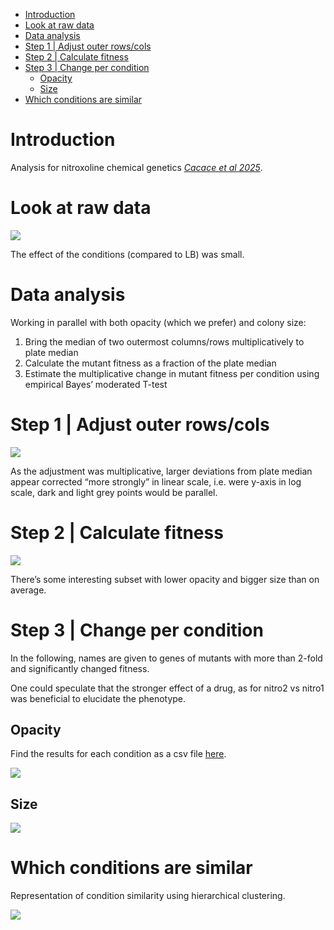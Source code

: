 -   [Introduction](#introduction)
-   [Look at raw data](#look-at-raw-data)
-   [Data analysis](#data-analysis)
-   [Step 1 | Adjust outer rows/cols](#step-1-adjust-outer-rowscols)
-   [Step 2 | Calculate fitness](#step-2-calculate-fitness)
-   [Step 3 | Change per condition](#step-3-change-per-condition)
    -   [Opacity](#opacity)
    -   [Size](#size)
-   [Which conditions are similar](#which-conditions-are-similar)

# Introduction

Analysis for nitroxoline chemical genetics [*Cacace et al
2025*](https://www.biorxiv.org/content/10.1101/2024.06.04.597298v1).

# Look at raw data

![](output/fig/unnamed-chunk-1-1.png)

The effect of the conditions (compared to LB) was small.

# Data analysis

Working in parallel with both opacity (which we prefer) and colony size:

1.  Bring the median of two outermost columns/rows multiplicatively to
    plate median
2.  Calculate the mutant fitness as a fraction of the plate median
3.  Estimate the multiplicative change in mutant fitness per condition
    using empirical Bayes’ moderated T-test

# Step 1 | Adjust outer rows/cols

![](output/fig/unnamed-chunk-3-1.png)

As the adjustment was multiplicative, larger deviations from plate
median appear corrected “more strongly” in linear scale, i.e. were
y-axis in log scale, dark and light grey points would be parallel.

# Step 2 | Calculate fitness

![](output/fig/unnamed-chunk-5-1.png)

There’s some interesting subset with lower opacity and bigger size than
on average.

# Step 3 | Change per condition

In the following, names are given to genes of mutants with more than
2-fold and significantly changed fitness.

One could speculate that the stronger effect of a drug, as for nitro2 vs
nitro1 was beneficial to elucidate the phenotype.

## Opacity

Find the results for each condition as a csv file [here](output/csv).

![](output/fig/unnamed-chunk-6-1.png)

## Size

![](output/fig/unnamed-chunk-7-1.png)

# Which conditions are similar

Representation of condition similarity using hierarchical clustering.

![](output/fig/unnamed-chunk-8-1.png)
